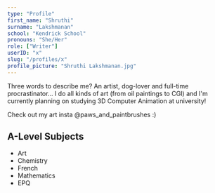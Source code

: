 ```yaml
---
type: "Profile"
first_name: "Shruthi"
surname: "Lakshmanan"
school: "Kendrick School"
pronouns: "She/Her"
role: ["Writer"]
userID: "x"
slug: "/profiles/x"
profile_picture: "Shruthi Lakshmanan.jpg"
---
```


Three words to describe me? An artist, dog-lover and full-time procrastinator... I do all kinds of art (from oil paintings to CGI) and I'm currently planning on studying 3D Computer Animation at university! 

Check out my art insta @paws_and_paintbrushes :) 

## A-Level Subjects

- Art
- Chemistry
- French
- Mathematics
- EPQ
    
